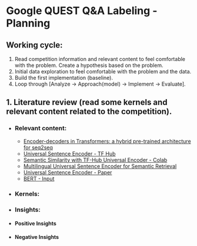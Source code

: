 # Google QUEST Q&A Labeling - Planning
 
## Working cycle:
1. Read competition information and relevant content to feel comfortable with the problem. Create a hypothesis based on the problem.
2. Initial data exploration to feel comfortable with the problem and the data.
3. Build the first implementation (baseline).
4. Loop through [Analyze -> Approach(model) -> Implement -> Evaluate].

## 1. Literature review (read some kernels and relevant content related to the competition).
- ### Relevant content:
  - [Encoder-decoders in Transformers: a hybrid pre-trained architecture for seq2seq](https://medium.com/huggingface/encoder-decoders-in-transformers-a-hybrid-pre-trained-architecture-for-seq2seq-af4d7bf14bb8)
  - [Universal Sentence Encoder - TF Hub](https://tfhub.dev/google/universal-sentence-encoder/4)
  - [Semantic Similarity with TF-Hub Universal Encoder - Colab](https://colab.research.google.com/github/tensorflow/hub/blob/master/examples/colab/semantic_similarity_with_tf_hub_universal_encoder.ipynb)
  - [Multilingual Universal Sentence Encoder for Semantic Retrieval](https://ai.googleblog.com/2019/07/multilingual-universal-sentence-encoder.html)
  - [Universal Sentence Encoder - Paper](https://static.googleusercontent.com/media/research.google.com/en//pubs/archive/46808.pdf)
  - [BERT - Input](https://huggingface.co/transformers/model_doc/bert.html#bertmodel)

- ### Kernels:
 
- ### Insights:
 - #### Positive Insights
 - #### Negative Insights
